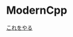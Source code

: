 # ModernCpp

[これをやる]([https://amzn.to/3AOVm34](https://www.amazon.co.jp/Modern-C-%E3%83%81%E3%83%A3%E3%83%AC%E3%83%B3%E3%82%B8-%E2%80%95C-17%E3%83%97%E3%83%AD%E3%82%B0%E3%83%A9%E3%83%9F%E3%83%B3%E3%82%B0%E5%8A%9B%E3%82%92%E9%8D%9B%E3%81%88%E3%82%8B100%E5%95%8F/dp/4873118697?__mk_ja_JP=%E3%82%AB%E3%82%BF%E3%82%AB%E3%83%8A&crid=UWXEW5X6CX2Q&dib=eyJ2IjoiMSJ9.JpCxz0YmpWFCRFRMFWzphPxBMpysiXbVNPsAa_Y6objSdI_l8oyp9p-5M1IJAIYFy-ubIyhmGIUmNjPmCrukFxMgZlqtoxWVRLSyddjxa0d3WVGPsaMvlMcQv9PN_TiJII0zHTsDYAI9LmJUeQDXNPuvPoVx5ow8bNlu1rZXKDhZEvLFvahnDjJxLt6WSI9jGH7lONMVsK_7X1xVjVV6w-U0J2Oa2PKOSlq0raAnW7vQvDiOmKyI_2eIYeu42FwQncExDXhSYGrUeSLyb_3DbmMIsDkNPCe3G-3BsKqSELw.zJwdWKX_JSFGQJqaHyfXDR0JfZqR61SCZ8o1yQrB7J0&dib_tag=se&keywords=modern+c%2B%2B+challenge&qid=1725357676&sprefix=modern+c+challenge%2Caps%2C176&sr=8-5&linkCode=ll1&tag=twitter_chai-22&linkId=b0b32130ef37a12df346f7bdd72a6f57&language=ja_JP&ref_=as_li_ss_tl))
